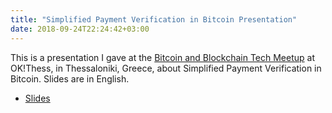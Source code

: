 ```yaml
---
title: "Simplified Payment Verification in Bitcoin Presentation"
date: 2018-09-24T22:24:42+03:00
---
```


This is a presentation I gave at the
[Bitcoin and Blockchain Tech Meetup](https://www.meetup.com/BlockchainGreece-1/?_xtd=gatlbWFpbF9jbGlja9oAJDVkYzIxYjU0LWNkMDQtNDQ5Zi04NTlhLTRmZDA2NmQyMWNiNQ)
at OK!Thess, in Thessaloniki, Greece, about Simplified Payment
Verification in Bitcoin. Slides are in English.

* [Slides](../files/bitcoin-spv.pdf)
